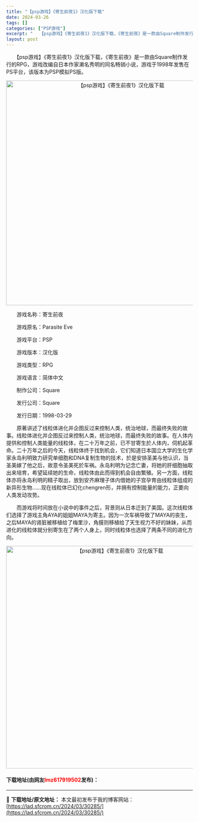 ```yaml
---
title: "【psp游戏】《寄生前夜1》汉化版下载"
date: 2024-03-26
tags: []
categories: ["PSP游戏"]
excerpt: "　　【psp游戏】《寄生前夜1》汉化版下载，《寄生前夜》是一款由Square制作发行的RPG，游戏改编自日本作家濑名秀明的同名畅销小说，游戏于1998年发售在PS平台，该版本为PSP模拟PS版。 　　游戏名称：寄生前夜 　　游戏原名：Parasite Eve 　　游戏平台：PSP 　　游戏版本：汉化&hellip;"
layout: post
---
```


 <p>　　【psp游戏】《寄生前夜1》汉化版下载，《寄生前夜》是一款由Square制作发行的RPG，游戏改编自日本作家濑名秀明的同名畅销小说，游戏于1998年发售在PS平台，该版本为PSP模拟PS版。</p> <p align="center"><img align="" border="0" src="https://lad.sfcrom.cn/wp-content/uploads/2024/03/20240326_6602173126a46.png" width="605" alt="【psp游戏】《寄生前夜1》汉化版下载" /></p> <p>　　游戏名称：寄生前夜</p> <p>　　游戏原名：Parasite Eve</p> <p>　　游戏平台：PSP</p> <p>　　游戏版本：汉化版</p> <p>　　游戏类型：RPG</p> <p>　　游戏语言：简体中文</p> <p>　　制作公司：Square</p> <p>　　发行公司：Square</p> <p>　　发行日期：1998-03-29</p> <p>　　原著讲述了线粒体进化并企图反过来控制人类，统治地球，而最终失败的故事。线粒体进化并企图反过来控制人类，统治地球，而最终失败的故事。在人体内提供和控制人类能量的线粒体，在二十万年之前，已不甘寄生於人体内，伺机起革命。二十万年之后的今天，线粒体终于找到机会，它们知道日本国立大学的生化学家永岛利明致力研究单细胞和DNA复制生物的技术，於是安排圣美与他认识，当圣美嫁了他之后，故意令圣美死於车祸。永岛利明为记念亡妻，将她的肝细胞抽取出来培育，希望延续她的生命，线粒体由此而得到机会自由繁殖。另一方面，线粒体亦将永岛利明的精子取出，放到安齐麻理子体内借她的子宫孕育由线粒体组成的新异形生物&hellip;&hellip;现在线粒体已幻化chengren形，并拥有控制能量的能力，正要向人类发动攻势。</p> <p>　　而游戏将时间放在小说中的事件之后，背景则从日本迁到了美国。这次线粒体们选择了游戏主角AYA的姐姐MAYA为寄主。因为一次车祸导致了MAYA的丧生，之后MAYA的肾脏被移植给了梅里沙，角膜则移植给了天生视力不好的妹妹，从而进化的线粒体就分别寄生在了两个人身上，同时线粒体也选择了两条不同的进化方向。</p> <p align="center"><img align="" border="0" src="https://lad.sfcrom.cn/wp-content/uploads/2024/03/20240326_660217321d610.png" width="599" alt="【psp游戏】《寄生前夜1》汉化版下载" /></p> <p><h4>下载地址(由网友<font color="red">lmz617919502</font>发布)：</h4></p> 

---
📖 **下载地址/原文地址：** 本文最初发布于我的博客网站：[https://lad.sfcrom.cn/2024/03/30285/](https://lad.sfcrom.cn/2024/03/30285/)
